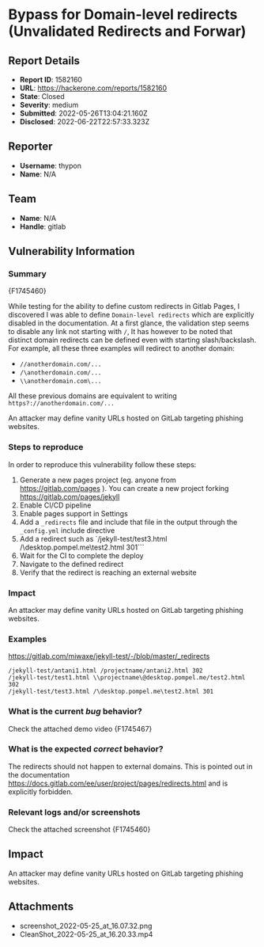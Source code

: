 # Bypass for Domain-level redirects (Unvalidated Redirects and Forwar)

## Report Details
- **Report ID**: 1582160
- **URL**: https://hackerone.com/reports/1582160
- **State**: Closed
- **Severity**: medium
- **Submitted**: 2022-05-26T13:04:21.160Z
- **Disclosed**: 2022-06-22T22:57:33.323Z

## Reporter
- **Username**: thypon
- **Name**: N/A

## Team
- **Name**: N/A
- **Handle**: gitlab

## Vulnerability Information
### Summary

{F1745460}

While testing for the ability to define custom redirects in Gitlab Pages,
I discovered I was able to define `Domain-level redirects` which are explicitly disabled in the documentation.
At a first glance, the validation step seems to disable any link not starting with `/`,
It has however to be noted that distinct domain redirects can be defined even with starting slash/backslash.
For example, all these three examples will redirect to another domain:

- `//anotherdomain.com/...`
- `/\anotherdomain.com/...`
- `\\anotherdomain.com\...`

All these previous domains are equivalent to writing `https?://anotherdomain.com/...`

An attacker may define vanity URLs hosted on GitLab targeting phishing websites.

### Steps to reproduce

In order to reproduce this vulnerability follow these steps:

1. Generate a new pages project (eg. anyone from https://gitlab.com/pages ).
      You can create a new project forking https://gitlab.com/pages/jekyll
2. Enable CI/CD pipeline
3. Enable pages support in Settings
4. Add a `_redirects` file and include that file in the output through the `_config.yml` include directive
5. Add a redirect such as `/jekyll-test/test3.html /\desktop.pompel.me\test2.html 301```
6. Wait for the CI to complete the deploy
7. Navigate to the defined redirect
8. Verify that the redirect is reaching an external website

### Impact

An attacker may define vanity URLs hosted on GitLab targeting phishing websites.

### Examples

https://gitlab.com/miwaxe/jekyll-test/-/blob/master/_redirects

```
/jekyll-test/antani1.html /projectname/antani2.html 302
/jekyll-test/test1.html \\projectname\@desktop.pompel.me/test2.html 302
/jekyll-test/test3.html /\desktop.pompel.me\test2.html 301
```

### What is the current *bug* behavior?

Check the attached demo video {F1745467}

### What is the expected *correct* behavior?

The redirects should not happen to external domains. 
This is pointed out in the documentation https://docs.gitlab.com/ee/user/project/pages/redirects.html and is explicitly forbidden.

### Relevant logs and/or screenshots

Check the attached screenshot {F1745460}

## Impact

An attacker may define vanity URLs hosted on GitLab targeting phishing websites.

## Attachments
- screenshot_2022-05-25_at_16.07.32.png
- CleanShot_2022-05-25_at_16.20.33.mp4
